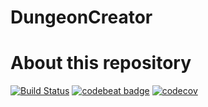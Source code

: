 # DungeonCreator

# About this repository 

[![Build Status](https://travis-ci.com/AscendingGames/DungeonCreator.svg?branch=development)](https://travis-ci.com/AscendingGames/DungeonCreator)
[![codebeat badge](https://codebeat.co/badges/f2732dc3-83e9-4be3-af25-5503e31e5f4d)](https://codebeat.co/projects/github-com-ascendinggames-dungeoncreator-development)
[![codecov](https://codecov.io/gh/AscendingGames/DungeonCreator/branch/development/graph/badge.svg)](https://codecov.io/gh/AscendingGames/DungeonCreator)
